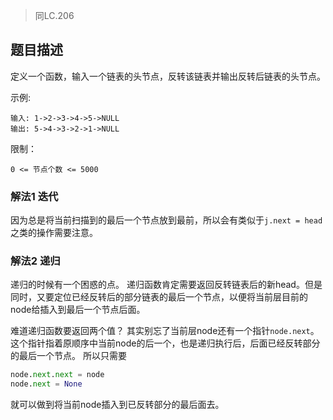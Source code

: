 >同LC.206
## 题目描述
定义一个函数，输入一个链表的头节点，反转该链表并输出反转后链表的头节点。

示例:
```
输入: 1->2->3->4->5->NULL
输出: 5->4->3->2->1->NULL
```

限制：
```
0 <= 节点个数 <= 5000
```

### 解法1 迭代
因为总是将当前扫描到的最后一个节点放到最前，所以会有类似于`j.next = head`之类的操作需要注意。

### 解法2 递归
递归的时候有一个困惑的点。
递归函数肯定需要返回反转链表后的新head。但是同时，又要定位已经反转后的部分链表的最后一个节点，以便将当前层目前的node给插入到最后一个节点后面。

难道递归函数要返回两个值？
其实别忘了当前层node还有一个指针`node.next`。这个指针指着原顺序中当前node的后一个，也是递归执行后，后面已经反转部分的最后一个节点。
所以只需要
```python
node.next.next = node
node.next = None
```
就可以做到将当前node插入到已反转部分的最后面去。